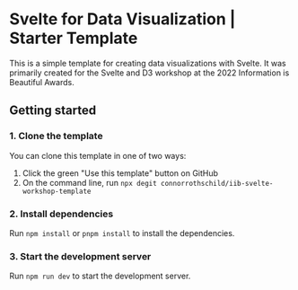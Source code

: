 # Svelte for Data Visualization | Starter Template

This is a simple template for creating data visualizations with Svelte. It was primarily created for the Svelte and D3 workshop at the 2022 Information is Beautiful Awards.

## Getting started

### 1. Clone the template

You can clone this template in one of two ways:

1. Click the green "Use this template" button on GitHub
2. On the command line, run `npx degit connorrothschild/iib-svelte-workshop-template`

### 2. Install dependencies

Run `npm install` or `pnpm install` to install the dependencies.

### 3. Start the development server

Run `npm run dev` to start the development server.
